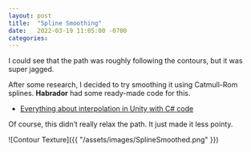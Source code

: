 ```yaml
---
layout: post
title:  "Spline Smoothing"
date:   2022-03-19 11:05:00 -0700
categories: 
---
```

I could see that the path was roughly following the contours, but it was super jagged.

After some research, I decided to try smoothing it using Catmull-Rom splines.  **Habrador** had some ready-made code for this.

* [Everything about interpolation in Unity with C# code](https://www.habrador.com/tutorials/interpolation/1-catmull-rom-splines/)

Of course, this didn’t really relax the path.  It just made it less pointy.

![Contour Texture]({{ "/assets/images/SplineSmoothed.png" }})
